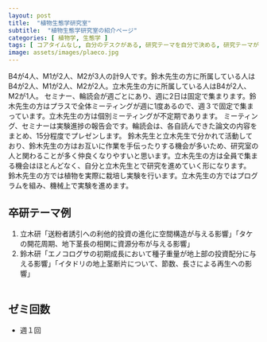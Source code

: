 ```yaml
---
layout: post
title:  "植物生態学研究室"
subtitle:  "植物生態学研究室の紹介ページ"
categories: [ 植物学, 生態学 ]
tags: [ コアタイムなし, 自分のデスクがある, 研究テーマを自分で決める, 研究テーマが与えられる ]
image: assets/images/plaeco.jpg
---
```


B4が4人、M1が2人、M2が3人の計9人です。鈴木先生の方に所属している人はB4が2人、M1が2人、M2が2人。立木先生の方に所属している人はB4が2人、M2が1人。
セミナー、輪読会が週ごとにあり、週に2日は固定で集まります。鈴木先生の方はプラスで全体ミーティングが週に1度あるので、週３で固定で集まっています。立木先生の方は個別ミーティングが不定期であります。
ミーティング、セミナーは実験進捗の報告会です。輪読会は、各自読んできた論文の内容をまとめ、15分程度でプレゼンします。
鈴木先生と立木先生で分かれて活動しており、鈴木先生の方はお互いに作業を手伝ったりする機会が多いため、研究室の人と関わることが多く仲良くなりやすいと思います。立木先生の方は全員で集まる機会はほとんどなく、自分と立木先生とで研究を進めていく形になります。
鈴木先生の方では植物を実際に栽培し実験を行います。立木先生の方ではプログラムを組み、機械上で実験を進めます。
  
## 卒研テーマ例
1. 立木研「送粉者誘引への利他的投資の進化に空間構造が与える影響」「タケの開花周期、地下茎長の相関に資源分布が与える影響」
1. 鈴木研「エノコログサの初期成長において種子重量が地上部の投資配分に与える影響」「イタドリの地上茎断片について、節数、長さによる再生への影響」
<br /><br />

## ゼミ回数
- 週１回
<br /><br />
